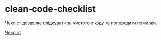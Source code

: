 # clean-code-checklist

Чекліст дозволяє слідкувати за чистотою коду та попередити помилки.

 [Чекліст](https://ovcharovcoder.github.io/clean-code-checklist)
